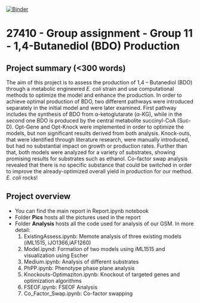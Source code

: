 [![Binder](https://mybinder.org/badge_logo.svg)](https://mybinder.org/v2/gh/27410/group-assignment-2021-group_11_bdo_production/main)

# 27410 - Group assignment - Group 11 - 1,4-Butanediol (BDO) Production

## Project summary (<300 words)

The aim of this project is to assess the production of 1,4 – Butanediol (BDO) through a metabolic engineered *E. coli* strain and use computational methods to optimize the model and enhance the production. In order to achieve optimal production of BDO, two different pathways were introduced separately in the initial model and were later examined. First pathway includes the synthesis of BDO from α-ketoglutarate (α-KG), while in the second one BDO is produced by the central metabolite succinyl-CoA (Suc-D). Opt-Gene and Opt-Knock were implemented in order to optimize the models, but non significant results derived from both analysis. Knock-outs, that were identified through literature research, were manually introduced, but had no substantial impact on growth or production rates. Further than that, both models were analyzed for a variety of substrates, showing promising results for substrates such as ethanol. Co-factor swap analysis revealed that there is no specific substance that could be switched in order to improve the already-optimized overall yield in production for our method. *E. coli* rocks!


## Project overview

- You can find the main report in Report.ipynb notebook
- Folder <b>Pics</b> hosts all the pictures used in the report 
- Folder <b>Analysis</b> hosts all the code used for analysis of our GSM. In more detail: 
  1. ExistingAssess.ipynb: Memote analysis of three existing models (iML1515, iJO1366,iAF1260)
  2. Model.ipynd: Formation of two models using iML1515 and visualization using Escher 
  3. Medium.ipynb: Analysis of different substrates  
  4. PhPP.ipynb: Phenotype phase plane analysis
  5. Knockouts-Optimaziton.ipynb: Knockout of targeted genes and optimization algorithms
  6. FSEOF.ipynb: FSEOF Analysis
  7. Co_Factor_Swap.ipynb: Co-factor swapping 

